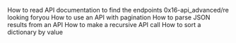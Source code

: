 How to read API documentation to find the endpoints 0x16-api_advanced/re looking foryou
How to use an API with pagination
How to parse JSON results from an API
How to make a recursive API call
How to sort a dictionary by value
